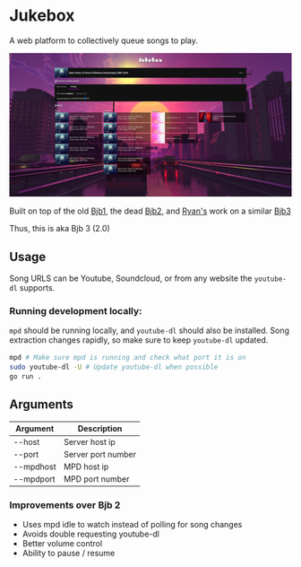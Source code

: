 # Jukebox

A web platform to collectively queue songs to play.

![screenshot](screenshot.jpg)

Built on top of the old [Bjb1](https://github.com/ocf/BJukebox), the dead [Bjb2](https://github.com/dkess/BJukebox2/blob/master/bjb.py), and [Ryan's](https://github.com/NotRyan) work on a similar [Bjb3](https://github.com/NotRyan/BJukebox3)

Thus, this is aka Bjb 3 (2.0)

## Usage

Song URLS can be Youtube, Soundcloud, or from any website the `youtube-dl` supports.

### Running development locally:

`mpd` should be running locally, and `youtube-dl` should also be installed. Song extraction changes rapidly, so make sure to keep `youtube-dl` updated.

```bash
mpd # Make sure mpd is running and check what port it is on
sudo youtube-dl -U # Update youtube-dl when possible
go run .
```

## Arguments

| Argument  | Description         |
| --------- | ------------------- |
| --host    | Server host ip      |
| --port    | Server port number  |
| --mpdhost | MPD host ip         |
| --mpdport | MPD port number     |

### Improvements over Bjb 2

* Uses mpd idle to watch instead of polling for song changes
* Avoids double requesting youtube-dl 
* Better volume control
* Ability to pause / resume
